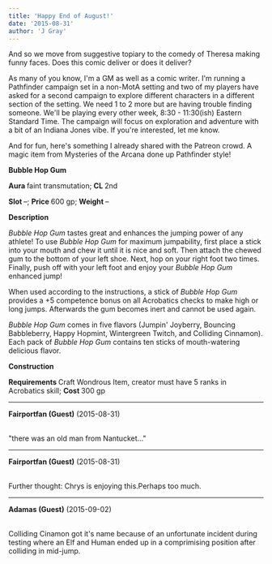 ```yaml
---
title: 'Happy End of August!'
date: '2015-08-31'
author: 'J Gray'
---
```


<p>And so we move from suggestive topiary to the comedy of Theresa making funny faces. Does this comic deliver or does it deliver?</p><p>As many of you know, I'm a GM as well as a comic writer. I'm running a Pathfinder campaign set in a non-MotA setting and two of my players have asked for a second campaign to explore different characters in a different section of the setting. We need 1 to 2 more but are having trouble finding someone. We'll be playing every other week, 8:30 - 11:30(ish) Eastern Standard Time. The campaign will focus on exploration and adventure with a bit of an Indiana Jones vibe. If you're interested, let me know. </p><p>And for fun, here's something I already shared with the Patreon crowd. A magic item from Mysteries of the Arcana done up Pathfinder style!</p><p><strong>Bubble Hop Gum</strong></p><p><strong></strong><strong style="background-color: initial;">Aura </strong>faint
transmutation; <strong style="background-color: initial;">CL </strong>2nd</p><p><strong>Slot </strong>–;
<strong>Price </strong>600 gp; <strong>Weight
</strong>–</p><p><strong>Description</strong></p><p><em>Bubble Hop Gum</em>
tastes great and enhances the jumping power of any athlete! To use
<em>Bubble Hop Gum </em>for maximum
jumpability, first place a stick into your mouth and chew it until it
is nice and soft. Then attach the chewed gum to the bottom of your
left shoe. Next, hop on your right foot two times. Finally, push off
with your left foot and enjoy your <em>Bubble Hop Gum </em>enhanced
jump!</p><p>
When used according to the instructions, a stick of <em>Bubble Hop Gum
</em>provides a +5 competence bonus on all Acrobatics checks to make
high or long jumps. Afterwards the gum becomes inert and cannot be
used again.</p><p><em>Bubble Hop Gum
</em>comes in five flavors (Jumpin'
Joyberry, Bouncing Babbleberry, Happy Hopmint, Wintergreen Twitch,
and Colliding Cinnamon). Each pack of <em>Bubble Hop Gum
</em>contains ten sticks of
mouth-watering delicious flavor.</p><p><strong>Construction</strong></p><p><strong>Requirements
</strong>Craft
Wondrous Item, creator must have 5 ranks in Acrobatics skill; <strong>Cost
</strong>300
gp</p>

---
**Fairportfan (Guest)** (2015-08-31)

<br> "there was an old man from Nantucket..."

---
**Fairportfan (Guest)** (2015-08-31)

<br>Further thought: Chrys is enjoying this.Perhaps too much.

---
**Adamas (Guest)** (2015-09-02)

<br> Colliding Cinamon got it's name because of an unfortunate incident during testing where an Elf and Human ended up in a comprimising position after colliding in mid-jump.<br>

